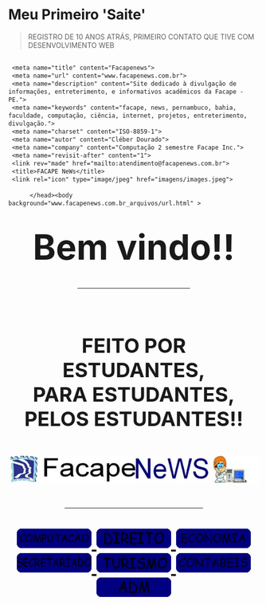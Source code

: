 # Meu Primeiro 'Saite'
> REGISTRO DE 10 ANOS ATRÁS, PRIMEIRO CONTATO QUE TIVE COM DESENVOLVIMENTO WEB


```

```

<html><head>
<meta http-equiv="content-type" content="text/html; charset=UTF-8">
     

     <meta name="title" content="Facapenews">
     <meta name="url" content="www.facapenews.com.br">
     <meta name="description" content="Site dedicado à divulgação de informações, entreterimento, e informativos acadêmicos da Facape - PE.">
     <meta name="keywords" content="facape, news, pernambuco, bahia, faculdade, computação, ciência, internet, projetos, entreterimento, divulgação.">
     <meta name="charset" content="ISO-8859-1">
     <meta name="autor" content="Cléber Dourado">
     <meta name="company" content="Computação 2 semestre Facape Inc.">
     <meta name="revisit-after" content="1">
     <link rev="made" href="mailto:atendimento@facapenews.com.br">
     <title>FACAPE NeWs</title>	
     <link rel="icon" type="image/jpeg" href="imagens/images.jpeg">

          </head><body background="www.facapenews.com.br_arquivos/url.html" >


<h1 align="center"><big><big>
<center><big><big><big>Bem vindo!!</big></big></big></big></big>
<hr width="45%">
<br>

<center>FEITO POR ESTUDANTES,<br>
PARA ESTUDANTES,<br>
PELOS ESTUDANTES!!</CENTER>
<br>
<center><img src="imagens/banner.jpg"></center> 
<center><hr width="55%">
<a href="comp./comp.html"><img src="imagens/computacao.jpg" width="150" border="0">
<img src="imagens/DIREITO.jpg" width="150" border="0">
<img src="imagens/ECONOMIA.jpg" width="150" border="0">
<img src="imagens/SECRETARIADO.jpg" width="150" border="0">
<img src="imagens/TURISMO.jpg" width="150" border="0">
<img src="imagens/CONTABEIS.jpg" width="150" border="0">
<img src="imagens/ADM.jpg" width="150" border="0">
  
</body></html
